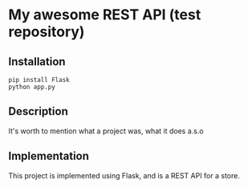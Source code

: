 # My awesome REST API (test repository)

## Installation

```
pip install Flask
python app.py
```

## Description

It's worth to mention what a project was, what it does a.s.o

## Implementation

This project is implemented using Flask, and is a REST API for a store.
